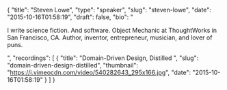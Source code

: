 {
  "title": "Steven Lowe",
  "type": "speaker",
  "slug": "steven-lowe",
  "date": "2015-10-16T01:58:19",
  "draft": false,
  "bio": "<p>I write science fiction. And software. Object Mechanic at ThoughtWorks in San Francisco, CA. Author, inventor, entrepreneur, musician, and lover of puns.</p>",
  "recordings": [
    {
      "title": "Domain-Driven Design, Distilled ",
      "slug": "domain-driven-design-distilled",
      "thumbnail": "https://i.vimeocdn.com/video/540282643_295x166.jpg",
      "date": "2015-10-16T01:58:19"
    }
  ]
}